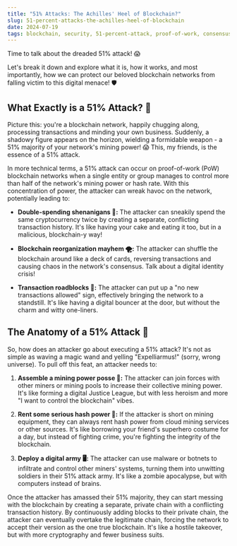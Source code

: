 ```yaml
---
title: "51% Attacks: The Achilles' Heel of Blockchain?"
slug: 51-percent-attacks-the-achilles-heel-of-blockchain
date: 2024-07-19
tags: blockchain, security, 51-percent-attack, proof-of-work, consensus-algorithms
---
```


Time to talk about the dreaded 51% attack! 😱

Let's break it down and explore what it is, how it works, and most importantly, how we can protect our beloved blockchain networks from falling victim to this digital menace! 🛡️

## What Exactly is a 51% Attack? 🤔

Picture this: you're a blockchain network, happily chugging along, processing transactions and minding your own business. Suddenly, a shadowy figure appears on the horizon, wielding a formidable weapon - a 51% majority of your network's mining power! 😱 This, my friends, is the essence of a 51% attack.

In more technical terms, a 51% attack can occur on proof-of-work (PoW) blockchain networks when a single entity or group manages to control more than half of the network's mining power or hash rate. With this concentration of power, the attacker can wreak havoc on the network, potentially leading to:

- **Double-spending shenanigans 💸:** The attacker can sneakily spend the same cryptocurrency twice by creating a separate, conflicting transaction history. It's like having your cake and eating it too, but in a malicious, blockchain-y way!

- **Blockchain reorganization mayhem 🌪️:** The attacker can shuffle the blockchain around like a deck of cards, reversing transactions and causing chaos in the network's consensus. Talk about a digital identity crisis!

- **Transaction roadblocks 🚧:** The attacker can put up a "no new transactions allowed" sign, effectively bringing the network to a standstill. It's like having a digital bouncer at the door, but without the charm and witty one-liners.

## The Anatomy of a 51% Attack 🔬

So, how does an attacker go about executing a 51% attack? It's not as simple as waving a magic wand and yelling "Expelliarmus!" (sorry, wrong universe). To pull off this feat, an attacker needs to:

1. **Assemble a mining power posse 👥:** The attacker can join forces with other miners or mining pools to increase their collective mining power. It's like forming a digital Justice League, but with less heroism and more "I want to control the blockchain" vibes.

2. **Rent some serious hash power 💪:** If the attacker is short on mining equipment, they can always rent hash power from cloud mining services or other sources. It's like borrowing your friend's superhero costume for a day, but instead of fighting crime, you're fighting the integrity of the blockchain.

3. **Deploy a digital army 🖥️:** The attacker can use malware or botnets to infiltrate and control other miners' systems, turning them into unwitting soldiers in their 51% attack army. It's like a zombie apocalypse, but with computers instead of brains.

Once the attacker has amassed their 51% majority, they can start messing with the blockchain by creating a separate, private chain with a conflicting transaction history. By continuously adding blocks to their private chain, the attacker can eventually overtake the legitimate chain, forcing the network to accept their version as the one true blockchain. It's like a hostile takeover, but with more cryptography and fewer business suits.
